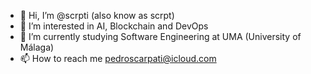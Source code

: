 - 👋 Hi, I’m @scrpti (also know as scrpt)
- 👀 I’m interested in AI, Blockchain and DevOps
- 🌱 I’m currently studying Software Engineering at UMA (University of Málaga)
- 📫 How to reach me pedroscarpati@icloud.com

